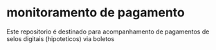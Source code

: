 # monitoramento de pagamento

Este repositorio é destinado para acompanhamento de pagamentos de selos digitais (hipoteticos) via boletos

